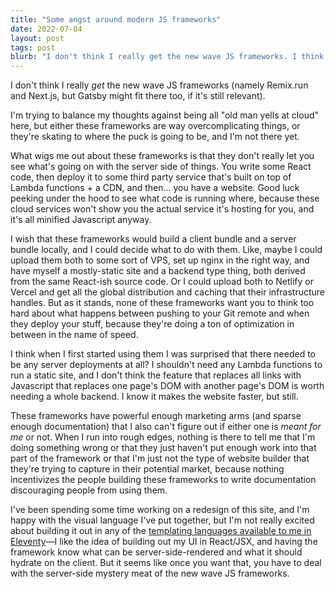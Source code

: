 ```yaml
---
title: "Some angst around modern JS frameworks"
date: 2022-07-04
layout: post
tags: post
blurb: "I don't think I really get the new wave JS frameworks. I think they produce build artifacts that are optimized for the wrong thing."
---
```


I don't think I really _get_ the new wave JS frameworks (namely Remix.run and Next.js, but Gatsby might fit there too, if it's still relevant).

I'm trying to balance my thoughts against being all "old man yells at cloud" here, but either these frameworks are way overcomplicating things, or they're skating to where the puck is going to be, and I'm not there yet.

What wigs me out about these frameworks is that they don't really let you see what's going on with the server side of things. You write some React code, then deploy it to some third party service that's built on top of Lambda functions + a CDN, and then... you have a website. Good luck peeking under the hood to see what code is running where, because these cloud services won't show you the actual service it's hosting for you, and it's all minified Javascript anyway.

I wish that these frameworks would build a client bundle and a server bundle locally, and I could decide what to do with them. Like, maybe I could upload them both to some sort of VPS, set up nginx in the right way, and have myself a mostly-static site and a backend type thing, both derived from the same React-ish source code. Or I could upload both to Netlify or Vercel and get all the global distribution and caching that their infrastructure handles. But as it stands, none of these frameworks want you to think too hard about what happens between pushing to your Git remote and when they deploy your stuff, because they're doing a ton of optimization in between in the name of speed.

I think when I first started using them I was surprised that there needed to be any server deployments at all? I shouldn't need any Lambda functions to run a static site, and I don't think the feature that replaces all links with Javascript that replaces one page's DOM with another page's DOM is worth needing a whole backend. I know it makes the website faster, but still.

These frameworks have powerful enough marketing arms (and sparse enough documentation) that I also can't figure out if either one is _meant for me_ or not. When I run into rough edges, nothing is there to tell me that I'm doing something wrong or that they just haven't put enough work into that part of the framework or that I'm just not the type of website builder that they're trying to capture in their potential market, because nothing incentivizes the people building these frameworks to write documentation discouraging people from using them.

I've been spending some time working on a redesign of this site, and I'm happy with the visual language I've put together, but I'm not really excited about building it out in any of the [templating languages available to me in Eleventy](https://www.11ty.dev/docs/languages/)—I like the idea of building out my UI in React/JSX, and having the framework know what can be server-side-rendered and what it should hydrate on the client. But it seems like once you want that, you have to deal with the server-side mystery meat of the new wave JS frameworks.
